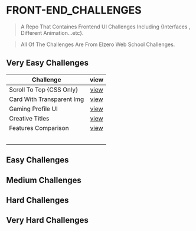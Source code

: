 # FRONT-END_CHALLENGES

> A Repo That Containes Frontend UI Challenges Including {Interfaces , Different Animation...etc}.

> All Of The Challenges Are From  Elzero Web School Challenges.

## Very Easy Challenges

| Challenge | view |
|---|:-:|
| Scroll To Top {CSS Only} | [view](https://mohamed-ayman01.github.io/FRONT-END_CHALLENGES/Very-Easy/Scroll%20To%20Top%20%7BPure%20CSS%7D/) |
| Card With Transparent Img | [view](https://mohamed-ayman01.github.io/FRONT-END_CHALLENGES/Very-Easy/frontend-card-with-transparent-img/) |
| Gaming Profile UI | [view](https://mohamed-ayman01.github.io/FRONT-END_CHALLENGES/Very-Easy/Gaming-Profile-UI/) |
| Creative Titles | [view](https://mohamed-ayman01.github.io/FRONT-END_CHALLENGES/Very-Easy/frontend-creative-titles/) |
| Features Comparison | [view](https://mohamed-ayman01.github.io/FRONT-END_CHALLENGES/Very-Easy/frontend-features-comparison/) |
|  |  |
|  |  |
|  |  |
|  |  |
|  |  |

## Easy Challenges

## Medium Challenges

## Hard Challenges

## Very Hard Challenges
